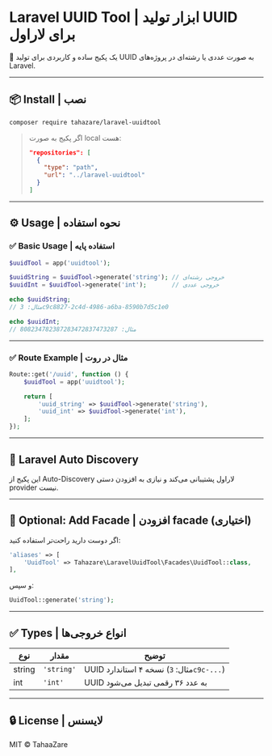 
# Laravel UUID Tool | ابزار تولید UUID برای لاراول

🎯 یک پکیج ساده و کاربردی برای تولید UUID به صورت عددی یا رشته‌ای در پروژه‌های Laravel.

---

## 📦 Install | نصب

```bash
composer require tahazare/laravel-uuidtool
```

> اگر پکیج به صورت local هست:
> ```json
> "repositories": [
>   {
>     "type": "path",
>     "url": "../laravel-uuidtool"
>   }
> ]
> ```

---

## ⚙️ Usage | نحوه استفاده

### ✅ Basic Usage | استفاده پایه

```php
$uuidTool = app('uuidtool');

$uuidString = $uuidTool->generate('string'); // خروجی رشته‌ای
$uuidInt = $uuidTool->generate('int');       // خروجی عددی

echo $uuidString;
// مثال: 3c9c8827-2c4d-4986-a6ba-8590b7d5c1e0

echo $uuidInt;
// مثال: 808234782387283472837473287
```

---

### ✅ Route Example | مثال در روت

```php
Route::get('/uuid', function () {
    $uuidTool = app('uuidtool');

    return [
        'uuid_string' => $uuidTool->generate('string'),
        'uuid_int' => $uuidTool->generate('int'),
    ];
});
```

---

## 🧩 Laravel Auto Discovery

این پکیج از Auto-Discovery لاراول پشتیبانی می‌کند و نیازی به افزودن دستی provider نیست.

---

## 🔧 Optional: Add Facade | افزودن facade (اختیاری)

اگر دوست دارید راحت‌تر استفاده کنید:

```php
'aliases' => [
    'UuidTool' => Tahazare\LaravelUuidTool\Facades\UuidTool::class,
],
```

و سپس:

```php
UuidTool::generate('string');
```

---

## ✅ Types | انواع خروجی‌ها

| نوع | مقدار | توضیح |
|-----|--------|-------|
| string | `'string'` | UUID نسخه ۴ استاندارد (مثال: `3c9c-...`) |
| int | `'int'` | UUID به عدد ۳۶ رقمی تبدیل می‌شود |

---

## 🔒 License | لایسنس

MIT © TahaaZare
